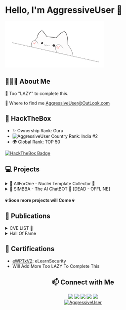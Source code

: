 # Hello, I'm AggressiveUser 👋
<p align="left">
  <img src="https://raw.githubusercontent.com/AggressiveUser/AggressiveUser/main/happy.gif" alt="AggressiveUser" width=320 height=150>
</p>

## 👨🏻‍💻 About Me

🗿 Too "LAZY" to complete this.

🗿 Where to find me AggressiveUser@OutLook.com

## 🧩 HackTheBox  
- ✨ Ownership Rank: Guru
- <img src="https://www.fg-a.com/flags/india-flag-large.jpg" alt="AggressiveUser" width=20> Country Rank: India #2 
- 🌍 Global Rank: TOP 50 

[![HackTheBox Badge](https://www.hackthebox.eu/badge/image/17569)](https://www.hackthebox.eu/profile/17569)

## 💻 Projects

<details>
<summary>🐍 AllForOne - Nuclei Template Collector 👤 </summary>
  
A Python script that allows bug bounty hunters and security researchers to collect all Nuclei YAML templates from various public repositories, helping to streamline the process of downloading multiple templates using just a single repository

**🚀 Features**
- The script leverages the GitHub repositories which containing Nuclei Templates. It will clones them to your local machine, and extracts the templates, organizing them for easy access.
- Once the script completes, it will display the total count of templates in a tabular format.
- It will create a folder named `Templates`  in the repository's root directory. Inside this folder, you'll find subfolders for each cloned repository segregated as per publication year `CVE-20XX` and others as `Vulnerability-Templates`.
- Each template is stored as a separate file, enabling easy access and utilization for your bug bounty or security testing activities.
</details>


<details>
<summary> 🦁 SIMBBA - The AI ChatBOT 🤖 [DEAD - OFFLINE]</summary>
  
Looking for a simple and effective way to bypass content filtering in ChatGPT? Look no further than our easy-to-use script!

**🚀 Features**
- Bypasses content filtering in ChatGPT, allowing you to access restricted content with ease.
- Interactive chat with AI-powered ChatGPT.
- Simple and easy-to-use script that can be run with just a few commands.
- Lightweight and fast, with minimal impact on system resources.
- Compatible with a wide range of systems and configurations.

</details>


#### 💀 Soon more projects will Come 💀

## 📝 Publications

<details>
<summary>CVE LIST 🎯</summary>

1.  [CVE-2022-1163](https://cve.mitre.org/cgi-bin/cvename.cgi?name=CVE-2022-1163): 
2. Will Add More Too LAZY To Complete This

</details>

<details>
<summary>Hall Of Fame</summary>
  
1.  [Apple](https://support.apple.com/en-in/HT201536) - AggressiveUser
2. Will Add More Too LAZY To Complete This

</details>

## 📜 Certifications
- [eWPTxV2](https://verified.elearnsecurity.com/certificates/f4aa3ea5-1bf2-4cf6-b6e3-376a4b52c61c): eLearnSecurity 
- Will Add More Too LAZY To Complete This



<h2 align="center"> 📫 Connect with Me </h2>
<p align="center">  <a href="https://www.linkedin.com/in/AggressiveUser/"><img src="https://img.shields.io/badge/LinkedIn-0077B5?style=for-the-badge&logo=linkedin&logoColor=white"/></a>  <a href="https://twitter.com/AggressiveUserX"><img src="https://img.shields.io/badge/Twitter-1DA1F2?style=for-the-badge&logo=twitter&logoColor=white"/></a> <a href="https://github.com/AggressiveUser"><img src="https://img.shields.io/badge/GitHub-000?style=for-the-badge&logo=github&logoColor=white"/></a> <a href="https://t.me/AggressiveUser"><img src="https://img.shields.io/badge/Telegram-2CA5E0?style=for-the-badge&logo=telegram&logoColor=white"/></a>  <a href="mailto:AggressiveUser@OutLook.com"><img src="https://img.shields.io/badge/Mail_Me-D14836?style=for-the-badge&logo=MicroSoft&logoColor=white"/></a><br> <a href="https://app.hackthebox.com/profile/17569"><img src="https://www.hackthebox.eu/badge/image/17569" alt="AggressiveUser"></a>  </p>

